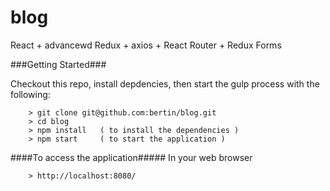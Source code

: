 # blog

React + advancewd Redux + axios + React Router + Redux Forms


###Getting Started###

Checkout this repo, install depdencies, then start the gulp process with the following:

```
	> git clone git@github.com:bertin/blog.git
	> cd blog
	> npm install	( to install the dependencies )
	> npm start		( to start the application )
```

####To access the application#####
In your web browser
```
	> http://localhost:8080/
```

